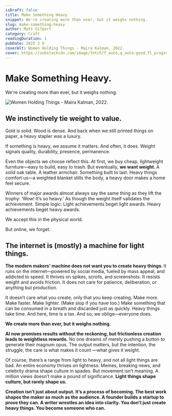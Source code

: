```yaml
---
isDraft: false
title: Make Something Heavy
snippet: We're creating more than ever, but it weighs nothing.
slug: make-something-heavy
author: Matt Gilbert 
category: Craft
readingDuration: 1
pubDate: 2025 3 9
coverAlt: Women Holding Things - Maira Kalman, 2022.
cover: https://substackcdn.com/image/fetch/f_auto,q_auto:good,fl_progressive:steep/https%3A%2F%2Fsubstack-post-media.s3.amazonaws.com%2Fpublic%2Fimages%2Facc54571-c711-44a0-a529-a501d8565466_680x878.jpeg
---
```


# Make Something Heavy.
We're creating more than ever, but it weighs nothing.

![Women Holding Things - Maira Kalman, 2022.](https://substackcdn.com/image/fetch/f_auto,q_auto:good,fl_progressive:steep/https%3A%2F%2Fsubstack-post-media.s3.amazonaws.com%2Fpublic%2Fimages%2Facc54571-c711-44a0-a529-a501d8565466_680x878.jpeg)

## We instinctively tie weight to value.
Gold is solid. Wood is dense. And back when we still printed things on paper, a heavy stapler was a luxury.

If something is heavy, we assume it matters. And often, it does. Weight signals quality, durability, presence, permanence.

Even the objects we choose reflect this. At first, we buy cheap, lightweight furniture—easy to build, easy to trash. But eventually, <strong> we want weight. </strong> A solid oak table. A leather armchair. Something built to last. Heavy things comfort us—a weighted blanket stills the body, a heavy door makes a home feel secure.

Winners of major awards almost always say the same thing as they lift the trophy: ‘Wow! It’s so heavy.’ As though the weight itself validates the achievement. Simple logic: Light achievements beget light awards. Heavy achievements beget heavy awards.

We accept this in the physical world.

But online, we forget.

## The internet is (mostly) a machine for light things.
<strong> The modern makers’ machine does not want you to create heavy things. </strong> It runs on the internet—powered by social media, fueled by mass appeal, and addicted to speed. It thrives on spikes, scrolls, and screenshots. It resists weight and avoids friction. It does not care for patience, deliberation, or anything but production.

It doesn’t care what you create, only that you keep creating. Make more. Make faster. Make lighter. (Make slop if you have too.) Make something that can be consumed in a breath and discarded just as quickly. Heavy things take time. And here, time is a tax. And so, we oblige—everyone does.

<strong> We create more than ever, but it weighs nothing. </strong>

<strong> AI now promises results without the reckoning, but frictionless creation leads to weightless rewards.</strong> No one dreams of merely pushing a button to generate their magnum opus. The output matters, but the intention, the struggle, the care is what makes it count —what gives it weight.

Of course, there’s a range from light to heavy, and not all light things are bad. An entire economy thrives on lightness. Memes, breaking news, and celebrity drama shape culture in spades. But movement isn’t meaning. A million views doesn’t make a pound of significance. <strong> Light things shape culture, but rarely shape us. </strong>

<strong>Creation isn’t just about output. It’s a process of becoming. The best work shapes the maker as much as the audience. A founder builds a startup to prove they can. A writer wrestles an idea into clarity. You don’t just create heavy things. You become someone who can. </strong>